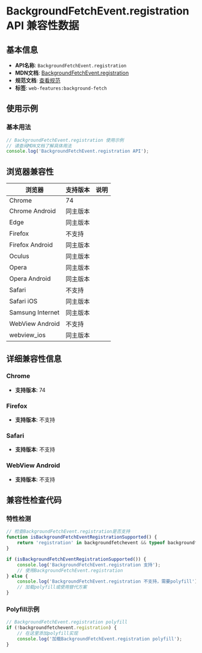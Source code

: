 # BackgroundFetchEvent.registration API 兼容性数据

## 基本信息

- **API名称**: `BackgroundFetchEvent.registration`
- **MDN文档**: [BackgroundFetchEvent.registration](https://developer.mozilla.org/docs/Web/API/BackgroundFetchEvent/registration)
- **规范文档**: [查看规范](https://wicg.github.io/background-fetch/#dom-backgroundfetchevent-registration)
- **标签**: `web-features:background-fetch`

## 使用示例

### 基本用法

```javascript
// BackgroundFetchEvent.registration 使用示例
// 请查阅MDN文档了解具体用法
console.log('BackgroundFetchEvent.registration API');
```

## 浏览器兼容性

| 浏览器 | 支持版本 | 说明 |
|--------|----------|------|
| Chrome | 74 |  |
| Chrome Android | 同主版本 |  |
| Edge | 同主版本 |  |
| Firefox | 不支持 |  |
| Firefox Android | 同主版本 |  |
| Oculus | 同主版本 |  |
| Opera | 同主版本 |  |
| Opera Android | 同主版本 |  |
| Safari | 不支持 |  |
| Safari iOS | 同主版本 |  |
| Samsung Internet | 同主版本 |  |
| WebView Android | 不支持 |  |
| webview_ios | 同主版本 |  |

## 详细兼容性信息

### Chrome

- **支持版本**: 74

### Firefox

- **支持版本**: 不支持

### Safari

- **支持版本**: 不支持

### WebView Android

- **支持版本**: 不支持

## 兼容性检查代码

### 特性检测

```javascript
// 检查BackgroundFetchEvent.registration是否支持
function isBackgroundFetchEventRegistrationSupported() {
    return 'registration' in backgroundfetchevent && typeof backgroundfetchevent.registration === 'function';
}

if (isBackgroundFetchEventRegistrationSupported()) {
    console.log('BackgroundFetchEvent.registration 支持');
    // 使用BackgroundFetchEvent.registration
} else {
    console.log('BackgroundFetchEvent.registration 不支持，需要polyfill');
    // 加载polyfill或使用替代方案
}
```

### Polyfill示例

```javascript
// BackgroundFetchEvent.registration polyfill
if (!backgroundfetchevent.registration) {
    // 在这里添加polyfill实现
    console.log('加载BackgroundFetchEvent.registration polyfill');
}
```

